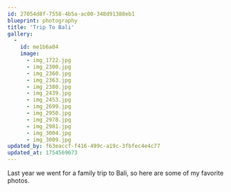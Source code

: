```yaml
---
id: 27054d8f-7558-4b5a-ac00-348d91388eb1
blueprint: photography
title: 'Trip To Bali'
gallery:
  -
    id: me1b6a04
    image:
      - img_1722.jpg
      - img_2300.jpg
      - img_2360.jpg
      - img_2363.jpg
      - img_2380.jpg
      - img_2439.jpg
      - img_2453.jpg
      - img_2699.jpg
      - img_2950.jpg
      - img_2978.jpg
      - img_2981.jpg
      - img_3004.jpg
      - img_3009.jpg
updated_by: f63eaccf-f416-499c-a19c-3fbfec4e4c77
updated_at: 1754569673
---
```

Last year we went for a family trip to Bali, so here are some of my favorite photos.